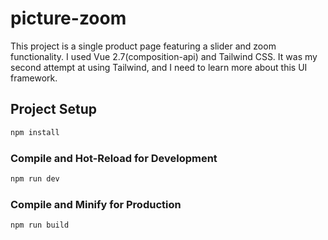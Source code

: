 # picture-zoom

This project is a single product page featuring a slider and zoom functionality.
I used Vue 2.7(composition-api) and Tailwind CSS.
It was my second attempt at using Tailwind, and I need to learn more about this UI framework.


## Project Setup

```sh
npm install
```

### Compile and Hot-Reload for Development

```sh
npm run dev
```

### Compile and Minify for Production

```sh
npm run build
```
